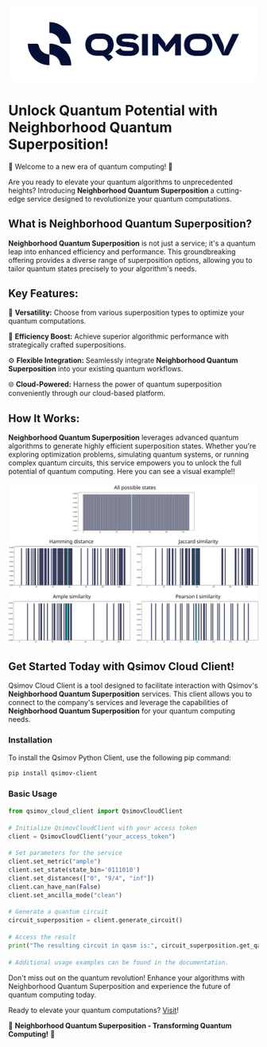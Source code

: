 <p align="center">
  <img src="docs/_static/QSimov_dark.svg" alt="Qsimov Logo" width="500"/>
</p>

# Unlock Quantum Potential with Neighborhood Quantum Superposition!

🌌 Welcome to a new era of quantum computing! 🌌

Are you ready to elevate your quantum algorithms to unprecedented heights? Introducing **Neighborhood Quantum Superposition** a cutting-edge service designed to revolutionize your quantum computations.

## What is **Neighborhood Quantum Superposition**?

**Neighborhood Quantum Superposition** is not just a service; it's a quantum leap into enhanced efficiency and performance. This groundbreaking offering provides a diverse range of superposition options, allowing you to tailor quantum states precisely to your algorithm's needs.

## Key Features:

🚀 **Versatility:** Choose from various superposition types to optimize your quantum computations.

🧠 **Efficiency Boost:** Achieve superior algorithmic performance with strategically crafted superpositions.

⚙️ **Flexible Integration:** Seamlessly integrate **Neighborhood Quantum Superposition** into your existing quantum workflows.

🌐 **Cloud-Powered:** Harness the power of quantum superposition conveniently through our cloud-based platform.

## How It Works:

**Neighborhood Quantum Superposition** leverages advanced quantum algorithms to generate highly efficient superposition states. Whether you're exploring optimization problems, simulating quantum systems, or running complex quantum circuits, this service empowers you to unlock the full potential of quantum computing. Here you can see a visual example!!

![Neighborhood Superpositions](docs/_static/neighborhood_superpositions.svg)

## Get Started Today with Qsimov Cloud Client!

Qsimov Cloud Client is a tool designed to facilitate interaction with Qsimov's **Neighborhood Quantum Superposition** services. This client allows you to connect to the company's services and leverage the capabilities of **Neighborhood Quantum Superposition** for your quantum computing needs.

### Installation

To install the Qsimov Python Client, use the following pip command:

```bash
pip install qsimov-client
```

### Basic Usage

```python 
from qsimov_cloud_client import QsimovCloudClient

# Initialize QsimovCloudClient with your access token
client = QsimovCloudClient("your_access_token")

# Set parameters for the service
client.set_metric("ample")
client.set_state(state_bin='0111010')
client.set_distances(["0", "9/4", "inf"])
client.can_have_nan(False)
client.set_ancilla_mode("clean")

# Generate a quantum circuit
circuit_superposition = client.generate_circuit()

# Access the result
print("The resulting circuit in qasm is:", circuit_superposition.get_qasm_code())

# Additional usage examples can be found in the documentation.
```

Don't miss out on the quantum revolution! Enhance your algorithms with Neighborhood Quantum Superposition and experience the future of quantum computing today.

Ready to elevate your quantum computations? [Visit](https://qsimov.com/)!

🚀 **Neighborhood Quantum Superposition - Transforming Quantum Computing!** 🚀

